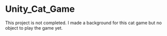 # Unity_Cat_Game
This project is not completed. I made a background for this cat game but no object to play the game yet. 
